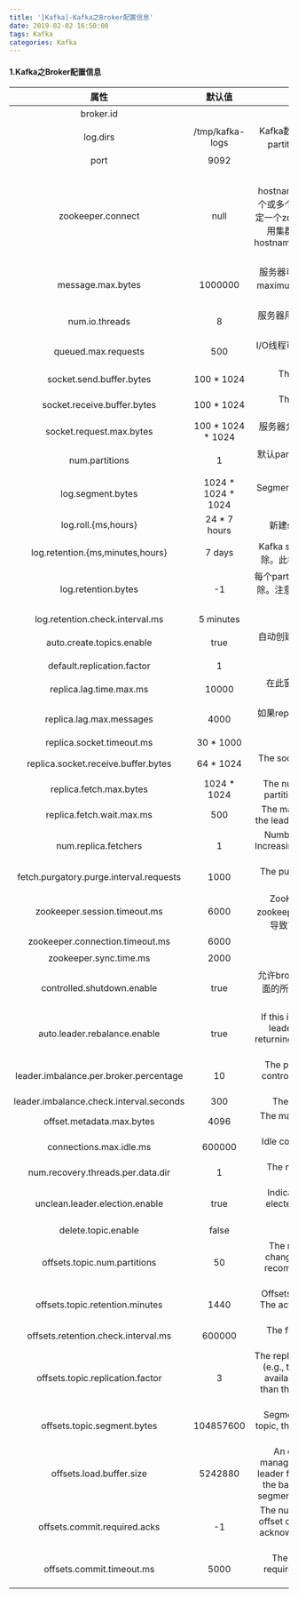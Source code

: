 ```yaml
---
title: '[Kafka]-Kafka之Broker配置信息'
date: 2019-02-02 16:50:00
tags: Kafka
categories: Kafka
---
```


#### 1.Kafka之Broker配置信息

| 属性|默认值| 描述|
|:-:|:-:|:-:|
| broker.id|  | 必填参数，broker的唯一标识|
| log.dirs|/tmp/kafka-logs| Kafka数据存放的目录。可以指定多个目录，中间用逗号分隔，当新partition被创建的时会被存放到当前存放partition最少的目录。|
| port| 9092| BrokerServer接受客户端连接的端口号|
| zookeeper.connect| null| Zookeeper的连接串，格式为：hostname1:port1,hostname2:port2,hostname3:port3。可以填一个或多个，为了提高可靠性，建议都填上。注意，此配置允许我们指定一个zookeeper路径来存放此kafka集群的所有数据，为了与其他应用集群区分开，建议在此配置中指定本集群存放目录，格式为：hostname1:port1,hostname2:port2,hostname3:port3/chroot/path 。需要注意的是，消费者的参数要和此参数一致。|
|message.max.bytes|1000000| 服务器可以接收到的最大的消息大小。注意此参数要和consumer的maximum.message.size大小一致，否则会因为生产者生产的消息太大导致消费者无法消费。|
|num.io.threads| 8| 服务器用来执行读写请求的IO线程数，此参数的数量至少要等于服务器上磁盘的数量。|
| queued.max.requests| 500| I/O线程可以处理请求的队列大小，若实际请求数超过此大小，网络线程将停止接收新的请求。 |
| socket.send.buffer.bytes| 100 * 1024 | The SO_SNDBUFF buffer the server prefers for socket connections. |
| socket.receive.buffer.bytes| 100 * 1024 | The SO_RCVBUFF buffer the server prefers for socket connections.|
| socket.request.max.bytes| 100 * 1024 * 1024| 服务器允许请求的最大值， 用来防止内存溢出，其值应该小于 Java heap size.|
| num.partitions| 1 | 默认partition数量，如果topic在创建时没有指定partition数量，默认使用此值，建议改为5|
| log.segment.bytes| 1024 * 1024 * 1024 | Segment文件的大小，超过此值将会自动新建一个segment，此值可以被topic级别的参数覆盖。 |
| log.roll.{ms,hours}| 24 * 7 hours| 新建segment文件的时间，此值可以被topic级别的参数覆盖。 |
| log.retention.{ms,minutes,hours}| 7 days| Kafka segment log的保存周期，保存周期超过此时间日志就会被删除。此参数可以被topic级别参数覆盖。数据量大时，建议减小此值|
| log.retention.bytes| -1 | 每个partition的最大容量，若数据量超过此值，partition数据将会被删除。注意这个参数控制的是每个partition而不是topic。此参数可以被log级别参数覆盖。 |
| log.retention.check.interval.ms | 5 minutes | 删除策略的检查周期|
| auto.create.topics.enable| true| 自动创建topic参数，建议此值设置为false，严格控制topic管理，防止生产者错写topic。|
| default.replication.factor | 1 | 默认副本数量，建议改为2 |
| replica.lag.time.max.ms| 10000 | 在此窗口时间内没有收到follower的fetch请求，leader会将其从ISR(in-sync replicas)中移除|
| replica.lag.max.messages | 4000| 如果replica节点落后leader节点此值大小的消息数量，leader节点就会将其从ISR中移除。|
| replica.socket.timeout.ms| 30 * 1000 | replica向leader发送请求的超时时间。 |
| replica.socket.receive.buffer.bytes | 64 * 1024 | The socket receive buffer for network requests to the leader for replicating data. |
| replica.fetch.max.bytes | 1024 * 1024 | The number of byes of messages to attempt to fetch for each partition in the fetch requests the replicas send to the leader.|
| replica.fetch.wait.max.ms| 500| The maximum amount of time to wait time for data to arrive on the leader in the fetch requests sent by the replicas to the leader.|
| num.replica.fetchers | 1| Number of threads used to replicate messages from leaders. Increasing this value can increase the degree of I/O parallelism in the follower broker.|
| fetch.purgatory.purge.interval.requests | 1000 | The purge interval (in number of requests) of the fetch request purgatory. |
| zookeeper.session.timeout.ms | 6000| ZooKeeper session 超时时间。如果在此时间内server没有向zookeeper发送心跳，zookeeper就会认为此节点已挂掉。 此值太低导致节点容易被标记死亡；若太高，.会导致太迟发现节点死亡|
| zookeeper.connection.timeout.ms| 6000| 客户端连接zookeeper的超时时间。 |
| zookeeper.sync.time.ms |2000|H ZK follower落后 ZK leader的时间|
| controlled.shutdown.enable | true| 允许broker shutdown。如果启用，broker在关闭自己之前会把它上面的所有leaders转移到其它brokers上，建议启用，增加集群稳定性。|
| auto.leader.rebalance.enable|true| If this is enabled the controller will automatically try to balance leadership for partitions among the brokers by periodically returning leadership to the “preferred” replica for each partition if it is available.|
| leader.imbalance.per.broker.percentage| 10 | The percentage of leader imbalance allowed per broker. The controller will rebalance leadership if this ratio goes above the configured value per broker.|
| leader.imbalance.check.interval.seconds | 300 | The frequency with which to check for leader imbalance. |
| offset.metadata.max.bytes| 4096 | The maximum amount of metadata to allow clients to save with their offsets. |
| connections.max.idle.ms| 600000|Idle connections timeout: the server socket processor threads close the connections that idle more than this. |
| num.recovery.threads.per.data.dir| 1 | The number of threads per data directory to be used for log recovery at startup and flushing at shutdown. |
| unclean.leader.election.enable | true | Indicates whether to enable replicas not in the ISR set to be elected as leader as a last resort, even though doing so may result in data loss. |
| delete.topic.enable| false| 启用deletetopic参数，建议设置为true|
| offsets.topic.num.partitions | 50 | The number of partitions for the offset commit topic. Since changing this after deployment is currently unsupported, we recommend using a higher setting for production (e.g., 100-200).|
| offsets.topic.retention.minutes | 1440| Offsets that are older than this age will be marked for deletion. The actual purge will occur when the log cleaner compacts the offsets topic.|
| offsets.retention.check.interval.ms | 600000| The frequency at which the offset manager checks for stale offsets.|
| offsets.topic.replication.factor| 3| The replication factor for the offset commit topic. A higher setting (e.g., three or four) is recommended in order to ensure higher availability. If the offsets topic is created when fewer brokers than the replication factor then the offsets topic will be created with fewer replicas.|
| offsets.topic.segment.bytes | 104857600 | Segment size for the offsets topic. Since it uses a compacted topic, this should be kept relatively low in order to facilitate faster log compaction and loads. |
| offsets.load.buffer.size| 5242880| An offset load occurs when a broker becomes the offset manager for a set of consumer groups (i.e., when it becomes a leader for an offsets topic partition). This setting corresponds to the batch size (in bytes) to use when reading from the offsets segments when loading offsets into the offset manager’s cache.|
| offsets.commit.required.acks| -1| The number of acknowledgements that are required before the offset commit can be accepted. This is similar to the producer’s acknowledgement setting. In general, the default should not be overridden.|
| offsets.commit.timeout.ms| 5000| The offset commit will be delayed until this timeout or the required number of replicas have received the offset commit. This is similar to the producer request timeout. |